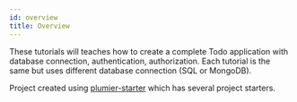 ```yaml
---
id: overview
title: Overview
---
```


These tutorials will teaches how to create a complete Todo application with database connection, authentication, authorization. Each tutorial is the same but uses different database connection (SQL or MongoDB). 

Project created using [plumier-starter](https://www.npmjs.com/package/plumier-starter) which has several project starters.